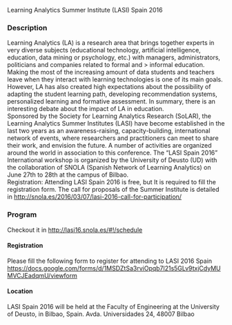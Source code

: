 Learning Analytics Summer Institute (LASI) Spain 2016

### Description

Learning Analytics (LA) is a research area that brings together experts in very diverse subjects (educational technology, artificial intelligence, education, data mining or psychology, etc.) with managers, administrators, politicians and companies related to formal and > informal education. Making the most of the increasing amount of data students and teachers leave when they interact with learning technologies is one of its main goals. However, LA has also created high expectations about the possibility of adapting the student learning path, developing recommendation systems, personalized learning and formative assessment. In summary, there is an interesting debate about the impact of LA in education.
<br/>
Sponsored by the Society for Learning Analytics Research (SoLAR), the Learning Analytics Summer Institutes (LASI) have become established in the last two years as an awareness-raising, capacity-building, international network of events, where researchers and practitioners can meet to share their work, and envision the future. A number of activities are organized around the world in association to this conference. The “LASI Spain 2016” International workshop is organized by the University of Deusto (UD) with the collaboration of SNOLA (Spanish Network of Learning Analytics) on June 27th to 28th at the campus of Bilbao.
<br/>
Registration: Attending LASI Spain 2016 is free, but It is required to fill the registration form.
The call for proposals of the Summer Institute is detailed in http://snola.es/2016/03/07/lasi-2016-call-for-participation/<br/>


### Program

Checkout it in http://lasi16.snola.es/#!/schedule

#### Registration

Please fill the following form to register for attending to LASI 2016 Spain https://docs.google.com/forms/d/1MSDZtSa3rviOpqb7l21s5GLv9txjCdyMUMVCJEadqmU/viewform


#### Location

LASI Spain 2016 will be held at the Faculty of Engineering at the University of Deusto, in Bilbao, Spain. Avda. Universidades 24, 48007 Bilbao
